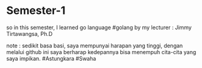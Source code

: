 # Semester-1

so in this semester, I learned go language #golang 
by my lecturer : Jimmy Tirtawangsa, Ph.D

note :
sedikit basa basi, 
saya mempunyai harapan yang tinggi, dengan melalui github ini  saya berharap kedepannya bisa menempuh cita-cita yang saya impikan.
#Astungkara
#Swaha
